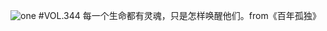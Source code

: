 ![one](http://image.wufazhuce.com/Ftrpk1HLd5YdefFsLqaIxYluXQg3)
#VOL.344
每一个生命都有灵魂，只是怎样唤醒他们。from《百年孤独》